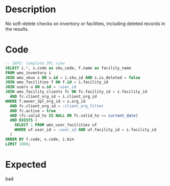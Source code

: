 # Description

No soft-delete checks on inventory or facilities, including deleted records in the results.

# Code

```sql
-- SAFE: complete 3PL view
SELECT i.*, s.code as sku_code, f.name as facility_name
FROM wms_inventory i
JOIN wms_skus s ON s.id = i.sku_id AND s.is_deleted = false
JOIN wms_facilities f ON f.id = i.facility_id
JOIN users u ON u.id = :user_id
JOIN wms_facility_clients fc ON fc.facility_id = i.facility_id 
  AND fc.client_org_id = i.client_org_id
WHERE f.owner_3pl_org_id = u.org_id
  AND fc.client_org_id = :client_org_filter
  AND fc.active = true
  AND (fc.valid_to IS NULL OR fc.valid_to >= current_date)
  AND EXISTS (
    SELECT 1 FROM wms_user_facilities uf
    WHERE uf.user_id = :user_id AND uf.facility_id = i.facility_id
  )
ORDER BY f.code, s.code, i.bin
LIMIT 1000;
```

# Expected

bad
